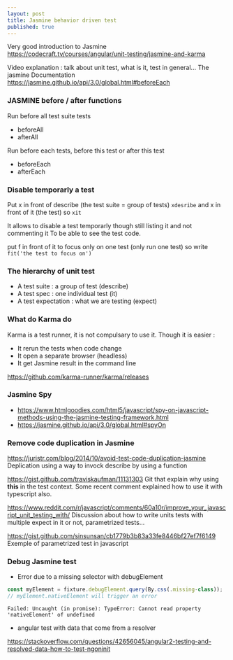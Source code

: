 ```yaml
---
layout: post
title: Jasmine behavior driven test
published: true
---
```


Very good introduction to Jasmine https://codecraft.tv/courses/angular/unit-testing/jasmine-and-karma

Video explanation : talk about unit test, what is it, test in general...
The jasmine Documentation https://jasmine.github.io/api/3.0/global.html#beforeEach

### JASMINE before / after functions

Run before all test suite tests

* beforeAll 
* afterAll 

Run before each tests, before this test or after this test

* beforeEach
* afterEach


### Disable temporarly a test 

Put x in front of describe  (the test suite = group of tests) `xdesribe`
and x in front of it (the test) so `xit`

It allows to disable a test temporarly though still listing it and not commenting it 
To be able to see the test code.

put f in front of it to focus only on one test (only run one test)
so write 
`fit('the test to focus on')`


### The hierarchy of unit test 

* A test suite : a group of test (describe)
* A test spec : one individual test (it)
* A test expectation : what we are testing (expect)


### What do Karma do 

Karma is a test runner, it is not compulsary to use it. Though it is easier : 

* It rerun the tests when code change 
* It open a separate browser (headless)
* It get Jasmine result in the command line 

https://github.com/karma-runner/karma/releases

### Jasmine Spy 

* https://www.htmlgoodies.com/html5/javascript/spy-on-javascript-methods-using-the-jasmine-testing-framework.html
* https://jasmine.github.io/api/3.0/global.html#spyOn


### Remove code duplication in Jasmine 

https://juristr.com/blog/2014/10/avoid-test-code-duplication-jasmine
Deplication using a way to invock describe by using a function 

https://gist.github.com/traviskaufman/11131303 Git that explain why using **this** in the test context. 
Some recent comment explained how to use it with typescript also.

https://www.reddit.com/r/javascript/comments/60a10r/improve_your_javascript_unit_testing_with/ Discussion about how to write units tests with multiple expect in it or not, parametrized tests...

https://gist.github.com/sinsunsan/cb1779b3b83a33fe8446bf27ef7f6149
Exemple of parametrized test in javascript 

### Debug Jasmine test 

* Error due to a missing selector with debugElement 

```js
const myElement = fixture.debugElement.query(By.css(.missing-class));
// myElement.nativeElement will trigger an error
```

`Failed: Uncaught (in promise): TypeError: Cannot read property 'nativeElement' of undefined`


* angular test with data that come from a resolver

https://stackoverflow.com/questions/42656045/angular2-testing-and-resolved-data-how-to-test-ngoninit